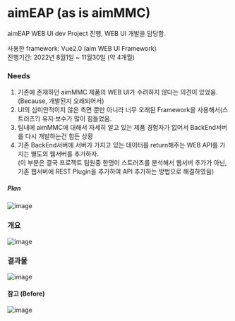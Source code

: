 # aimEAP (as is aimMMC)
aimEAP WEB UI dev Project 진행, WEB UI 개발을 담당함.  


사용한 framework: Vue2.0 (aim WEB UI Framework)  
진행기간: 2022년 8월1일 ~ 11월30일 (약 4개월)  

### Needs
1. 기존에 존재하던 aimMMC 제품의 WEB UI가 수려하지 않다는 의견이 있었음. (Because, 개발된지 오래되어서)
2. UI의 심미안적이지 않은 측면 뿐만 아니라 너무 오래된 Framework을 사용해서(스트러츠?) 유지·보수가 많이 힘들었음.
3. 팀내에 aimMMC에 대해서 자세히 알고 있는 제품 경험자가 없어서 BackEnd서버를 다시 개발하는건 힘든 상황
4. 기존 BackEnd서버에 서버가 가지고 있는 데이터를 return해주는 WEB API를 가지는 별도의 웹서버를 추가하자.  
  (이 부분은 결국 프로젝트 팀원중 한명이 스트러츠를 분석해서 웹서버 추가가 아닌, 기존 웹서버에 REST Plugin을 추가하여 API 추가하는 방법으로 해결하였음)

##### Plan
![image](https://user-images.githubusercontent.com/78777059/204981842-f965beb8-c308-49ba-83c3-849a9947c330.png)

### 개요
![image](https://user-images.githubusercontent.com/78777059/204982260-ce0638a3-f87d-4b55-89f3-39c4564bb7c7.png)


### 결과물
![image](https://user-images.githubusercontent.com/78777059/204982508-eead44c7-d39e-4a24-a9a3-e5d90a61acaf.png)



#### 참고 (Before)
![image](https://user-images.githubusercontent.com/78777059/204983405-16d3b6fe-f701-42c4-ac60-1d9da46b622f.png)

